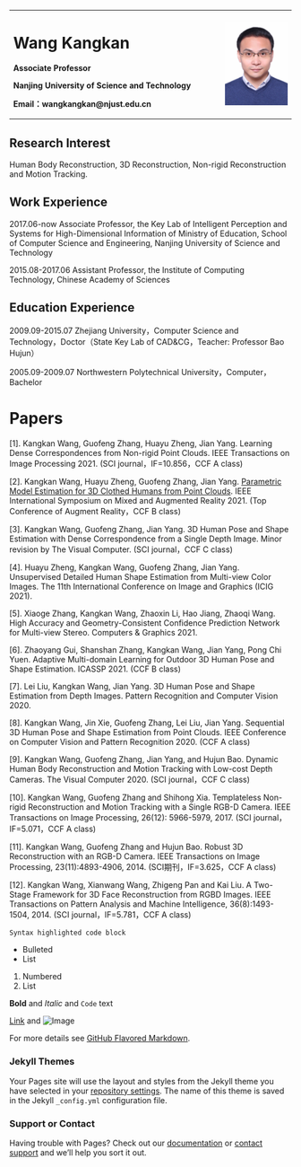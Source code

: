 <table border="0">
  <tr>
    <td width="75%">
      <h1>Wang Kangkan</h1>
      <p><b>Associate Professor</b></p>
      <p><b>Nanjing University of Science and Technology</b></p>
      <p><b>Email：wangkangkan@njust.edu.cn</b></p>
    </td>
    <td width="25%">
      <img src="/GetPhotoFile.jfif" width="100%">     
    </td>
  </tr>
</table>

## Research Interest

Human Body Reconstruction, 3D Reconstruction, Non-rigid Reconstruction and Motion Tracking.

## Work Experience

2017.06-now Associate Professor, the Key Lab of Intelligent Perception and Systems for High-Dimensional Information of Ministry of Education, School of Computer Science and Engineering, Nanjing University of Science and Technology

2015.08-2017.06 Assistant Professor, the Institute of Computing Technology, Chinese Academy of Sciences

## Education Experience

2009.09-2015.07 Zhejiang University，Computer Science and Technology，Doctor（State Key Lab of CAD&CG，Teacher: Professor Bao Hujun）

2005.09-2009.07 Northwestern Polytechnical University，Computer，Bachelor 

# Papers

[1]. Kangkan Wang, Guofeng Zhang, Huayu Zheng, Jian Yang. Learning Dense Correspondences from Non-rigid Point Clouds. IEEE Transactions on Image Processing 2021. (SCI journal，IF=10.856，CCF A class)

[2]. Kangkan Wang, Huayu Zheng, Guofeng Zhang, Jian Yang. [Parametric Model Estimation for 3D Clothed Humans from Point Clouds](https://github.com/wangkangkan/3DClothedHumans). IEEE International Symposium on Mixed and Augmented Reality 2021. (Top Conference of Augment Reality，CCF B class)

[3]. Kangkan Wang, Guofeng Zhang, Jian Yang. 3D Human Pose and Shape Estimation with Dense Correspondence from a Single Depth Image. Minor revision by The Visual Computer. (SCI journal，CCF C class)

[4]. Huayu Zheng, Kangkan Wang, Guofeng Zhang, Jian Yang. Unsupervised Detailed Human Shape Estimation from Multi-view Color Images. The 11th International Conference on Image and Graphics (ICIG 2021). 

[5]. Xiaoge Zhang, Kangkan Wang, Zhaoxin Li, Hao Jiang, Zhaoqi Wang. High Accuracy and Geometry-Consistent Confidence Prediction Network for Multi-view Stereo. Computers & Graphics 2021.

[6]. Zhaoyang Gui, Shanshan Zhang, Kangkan Wang, Jian Yang, Pong Chi Yuen. Adaptive Multi-domain Learning for Outdoor 3D Human Pose and Shape Estimation. ICASSP 2021.  (CCF B class)

[7]. Lei Liu, Kangkan Wang, Jian Yang. 3D Human Pose and Shape Estimation from Depth Images. Pattern Recognition and Computer Vision 2020. 

[8]. Kangkan Wang, Jin Xie, Guofeng Zhang, Lei Liu, Jian Yang. Sequential 3D Human Pose and Shape Estimation from Point Clouds. IEEE Conference on Computer Vision and Pattern Recognition 2020. (CCF A class)

[9]. Kangkan Wang, Guofeng Zhang, Jian Yang, and Hujun Bao. Dynamic Human Body Reconstruction and Motion Tracking with Low-cost Depth Cameras. The Visual Computer 2020. (SCI journal，CCF C class)

[10]. Kangkan Wang, Guofeng Zhang and Shihong Xia. Templateless Non-rigid Reconstruction and Motion Tracking with a Single RGB-D Camera. IEEE Transactions on Image Processing, 26(12): 5966-5979, 2017. (SCI journal，IF=5.071，CCF A class)

[11]. Kangkan Wang, Guofeng Zhang and Hujun Bao. Robust 3D Reconstruction with an RGB-D Camera. IEEE Transactions on Image Processing, 23(11):4893-4906, 2014. (SCI期刊，IF=3.625，CCF A class)

[12]. Kangkan Wang, Xianwang Wang, Zhigeng Pan and Kai Liu. A Two-Stage Framework for 3D Face Reconstruction from RGBD Images. IEEE Transactions on Pattern Analysis and Machine Intelligence, 36(8):1493-1504, 2014. (SCI journal，IF=5.781，CCF A class)

 

```markdown
Syntax highlighted code block
```

- Bulleted
- List

1. Numbered
2. List

**Bold** and _Italic_ and `Code` text

[Link](url) and ![Image](src)


For more details see [GitHub Flavored Markdown](https://guides.github.com/features/mastering-markdown/).

### Jekyll Themes

Your Pages site will use the layout and styles from the Jekyll theme you have selected in your [repository settings](https://github.com/wangkangkan/wangkangkan.github.io/settings/pages). The name of this theme is saved in the Jekyll `_config.yml` configuration file.

### Support or Contact

Having trouble with Pages? Check out our [documentation](https://docs.github.com/categories/github-pages-basics/) or [contact support](https://support.github.com/contact) and we’ll help you sort it out.

